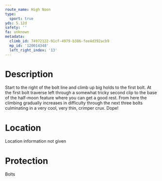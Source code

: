 ```yaml
---
route_name: High Noon
type:
  sport: true
yds: 5.12d
safety: ''
fa: unknown
metadata:
  climb_id: 74972122-91cf-4979-b386-fee4d392acb9
  mp_id: '120014348'
  left_right_index: '13'
---
```

# Description
Start to the right of the bolt line and climb up big holds to the first bolt. At the first bolt traverse left through a somewhat tricky second clip to the base of the half-moon feature where you can get a good rest. From here the climbing gradually increases in difficulty through the next three bolts culminating in a very cool, very thin, crimper crux. Dope!

# Location
Location information not given

# Protection
Bolts
